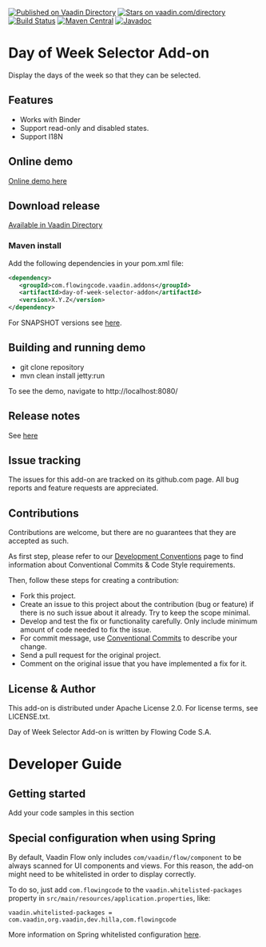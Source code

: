 [![Published on Vaadin Directory](https://img.shields.io/badge/Vaadin%20Directory-published-00b4f0.svg)](https://vaadin.com/directory/component/day-of-week-selector-add-on)
[![Stars on vaadin.com/directory](https://img.shields.io/vaadin-directory/star/day-of-week-selector-addon.svg)](https://vaadin.com/directory/component/day-of-week-selector-add-on)
[![Build Status](https://jenkins.flowingcode.com/job/DayOfWeekSelector-addon/badge/icon)](https://jenkins.flowingcode.com/job/DayOfWeekSelector-addon)
[![Maven Central](https://img.shields.io/maven-central/v/com.flowingcode.vaadin.addons/day-of-week-selector-addon)](https://mvnrepository.com/artifact/com.flowingcode.vaadin.addons/day-of-week-selector-addon)
[![Javadoc](https://img.shields.io/badge/javadoc-00b4f0)](https://javadoc.flowingcode.com/artifact/com.flowingcode.vaadin.addons/day-of-week-selector-addon)

# Day of Week Selector Add-on

Display the days of the week so that they can be selected.

## Features

* Works with Binder
* Support read-only and disabled states.
* Support I18N

## Online demo

[Online demo here](http://addonsv24.flowingcode.com/day-of-week-selector)

## Download release

[Available in Vaadin Directory](https://vaadin.com/directory/component/day-of-week-selector-add-on)

### Maven install

Add the following dependencies in your pom.xml file:

```xml
<dependency>
   <groupId>com.flowingcode.vaadin.addons</groupId>
   <artifactId>day-of-week-selector-addon</artifactId>
   <version>X.Y.Z</version>
</dependency>
```

For SNAPSHOT versions see [here](https://maven.flowingcode.com/snapshots/).

## Building and running demo

- git clone repository
- mvn clean install jetty:run

To see the demo, navigate to http://localhost:8080/

## Release notes

See [here](https://github.com/FlowingCode/DayOfWeekSelectorAddon/releases)

## Issue tracking

The issues for this add-on are tracked on its github.com page. All bug reports and feature requests are appreciated. 

## Contributions

Contributions are welcome, but there are no guarantees that they are accepted as such. 

As first step, please refer to our [Development Conventions](https://github.com/FlowingCode/DevelopmentConventions) page to find information about Conventional Commits & Code Style requirements.

Then, follow these steps for creating a contribution:

- Fork this project.
- Create an issue to this project about the contribution (bug or feature) if there is no such issue about it already. Try to keep the scope minimal.
- Develop and test the fix or functionality carefully. Only include minimum amount of code needed to fix the issue.
- For commit message, use [Conventional Commits](https://github.com/FlowingCode/DevelopmentConventions/blob/main/conventional-commits.md) to describe your change.
- Send a pull request for the original project.
- Comment on the original issue that you have implemented a fix for it.

## License & Author

This add-on is distributed under Apache License 2.0. For license terms, see LICENSE.txt.

Day of Week Selector Add-on is written by Flowing Code S.A.

# Developer Guide

## Getting started

Add your code samples in this section

## Special configuration when using Spring

By default, Vaadin Flow only includes ```com/vaadin/flow/component``` to be always scanned for UI components and views. For this reason, the add-on might need to be whitelisted in order to display correctly. 

To do so, just add ```com.flowingcode``` to the ```vaadin.whitelisted-packages``` property in ```src/main/resources/application.properties```, like:

```vaadin.whitelisted-packages = com.vaadin,org.vaadin,dev.hilla,com.flowingcode```
 
More information on Spring whitelisted configuration [here](https://vaadin.com/docs/latest/integrations/spring/configuration/#configure-the-scanning-of-packages).
